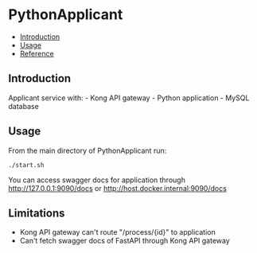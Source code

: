 # PythonApplicant

* [Introduction](Introduction)
* [Usage](#Usage)
* [Reference](#Limitations)


Introduction
-----------------
Applicant service with:
    - Kong API gateway
    - Python application
    - MySQL database

Usage
-----------------
From the main directory of PythonApplicant run:
```
./start.sh

```

You can access swagger docs for application through http://127.0.0.1:9090/docs or http://host.docker.internal:9090/docs

Limitations
-----------------
- Kong API gateway can't route "/process/{id}" to application
- Can't fetch swagger docs of FastAPI through Kong API gateway